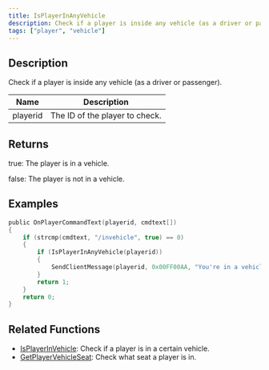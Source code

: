 ```yaml
---
title: IsPlayerInAnyVehicle
description: Check if a player is inside any vehicle (as a driver or passenger).
tags: ["player", "vehicle"]
---
```


## Description

Check if a player is inside any vehicle (as a driver or passenger).

| Name     | Description                    |
| -------- | ------------------------------ |
| playerid | The ID of the player to check. |

## Returns

true: The player is in a vehicle.

false: The player is not in a vehicle.

## Examples

```c
public OnPlayerCommandText(playerid, cmdtext[])
{
    if (strcmp(cmdtext, "/invehicle", true) == 0)
    {
        if (IsPlayerInAnyVehicle(playerid))
        {
            SendClientMessage(playerid, 0x00FF00AA, "You're in a vehicle.");
        }
        return 1;
    }
    return 0;
}
```

## Related Functions

- [IsPlayerInVehicle](IsPlayerInVehicle): Check if a player is in a certain vehicle.
- [GetPlayerVehicleSeat](GetPlayerVehicleSeat): Check what seat a player is in.
